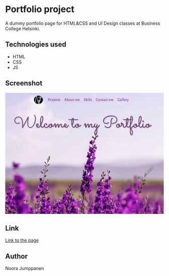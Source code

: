 # Portfolio project

A dummy portfolio page for HTML&CSS and UI Design classes at Business College Helsinki.

## Technologies used

- HTML
- CSS
- JS

## Screenshot

![Screenshot](/images/portfolio_screenshot.png?raw=true "Screenshot")

## Link 

[Link to the page](https://noorajumppanen.github.io/)

## Author

Noora Jumppanen


